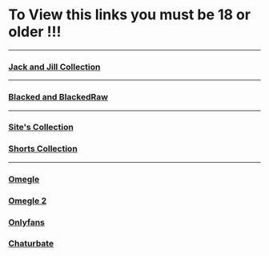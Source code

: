 # To View this links you must be 18 or older !!!
---

### [Jack and Jill Collection](https://do0od.com/f/v84k5p9swd)

---
### [Blacked and BlackedRaw](https://d0000d.com/f/ezd07sp7ke)
---
### [Site's Collection](https://do0od.com/f/ag3hdmz6vd)

### [Shorts Collection](https://do0od.com/f/j3g2m5x2um)
---

### [Omegle](https://do0od.com/f/2s6osub0zi)
### [Omegle 2](https://do0od.com/f/lkus45qrnh)

### [Onlyfans](https://do0od.com/f/qrzwebeute)

### [Chaturbate](https://do0od.com/f/7zmjx5dfqs)


